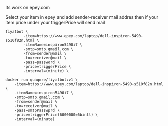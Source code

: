 Its work on epey.com 

Select your item in epey and add sender-receiver mail addres then if your item price under your triggerPrice will send mail
```console
fiyatbot \
        -item=https://www.epey.com/laptop/dell-inspiron-5490-s510f82n.html \
        -itemName=inspiron5490i7 \
        -smtp=smtp.gmail.com \
        -from=sender@mail \
        -to=receiver@mail \
        -pass=password \
        -price=triggerPrice \
        -interval=(minute) \
```

```console
docker run quaqmre/fiyatbot:v1 \
    -item=https://www.epey.com/laptop/dell-inspiron-5490-s510f82n.html \
    -itemName=inspiron5490i7 \
    -smtp=smtp.gmail.com \
    -from=sender@mail \
    -to=receiver@mail \
    -pass=smtpPasswprd \
    -price=triggerPrice(6000000=6bintl) \
    -interval=(minute)
```
